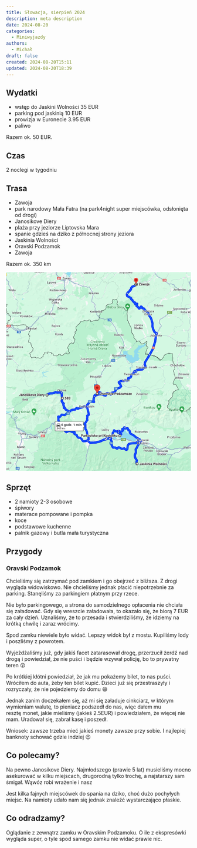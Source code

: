 ```yaml
---
title: Słowacja, sierpień 2024
description: meta description
date: 2024-08-20
categories:
  - Miniwyjazdy
authors:
  - Michał
draft: false
created: 2024-08-20T15:11
updated: 2024-08-20T18:39
---
```

## Wydatki

- wstęp do Jaskini Wolności 35 EUR
- parking pod jaskinią 10 EUR
- prowizja w Euronecie 3.95 EUR
- paliwo

Razem ok. 50 EUR.
## Czas
2 noclegi w tygodniu

## Trasa
- Zawoja
- park narodowy Mała Fatra (na park4night super miejscówka, odsłonięta od drogi)
- Janosikove Diery
- plaża przy jeziorze Liptovska Mara
- spanie gdzieś na dziko z północnej strony jeziora
- Jaskinia Wolności
- Oravski Podzamok
- Zawoja

Razem ok. 350 km

![Trasa](./slowacja-sierpien-2024-trasa.png)

## Sprzęt
- 2 namioty 2-3 osobowe
- śpiwory
- materace pompowane i pompka
- koce
- podstawowe kuchenne
- palnik gazowy i butla mała turystyczna

## Przygody

### Oravski Podzamok

Chcieliśmy się zatrzymać pod zamkiem i go obejrzeć z bliższa. Z drogi wygląda widowiskowo. Nie chcieliśmy jednak płacić niepotrzebnie za parking. Stanęliśmy za parkingiem płatnym przy rzece. 

Nie było parkingowego, a strona do samodzielnego opłacenia nie chciała się załadować. Gdy się wreszcie załadowała, to okazało się, że biorą 7 EUR za cały dzień. Uznaliśmy, że to przesada i stwierdziliśmy, że idziemy na krótką chwilę i zaraz wrócimy.

Spod zamku niewiele było widać. Lepszy widok był z mostu. Kupiliśmy lody i poszliśmy z powrotem.

Wyjeżdżaliśmy już, gdy jakiś facet zatarasował drogę, przerzucił żerdź nad drogą i powiedział, że nie puści i będzie wzywał policję, bo to prywatny teren 😲

Po krótkiej kłótni powiedział, że jak mu pokażemy bilet, to nas puści. Wróciłem do auta, żeby ten bilet kupić. Dzieci już się przestraszyły i rozryczały, że nie pojedziemy do domu 😄

Jednak zanim doczekałem się, aż mi się załaduje cinkciarz, w którym wymieniam walutę, to pieniacz podszedł do nas, więc dałem mu resztę monet, jakie mieliśmy (jakieś 2.5EUR) i powiedziałem, że więcej nie mam. Uradował się, zabrał kasę i poszedł.

Wniosek: zawsze trzeba mieć jakieś monety zawsze przy sobie. I najlepiej banknoty schować gdzie indziej 😉

## Co polecamy?

Na pewno Janosikove Diery. Najmłodszego (prawie 5 lat) musieliśmy mocno asekurować w kilku miejscach, drugorodną tylko trochę, a najstarszy sam śmigał. Wąwóz robi wrażenie i nasz 

Jest kilka fajnych miejscówek do spania na dziko, choć dużo pochyłych miejsc. Na namioty udało nam się jednak znaleźć wystarczająco płaskie.

## Co odradzamy?

Oglądanie z zewnątrz zamku w Oravskim Podzamoku. O ile z ekspresówki wygląda super, o tyle spod samego zamku nie widać prawie nic.
